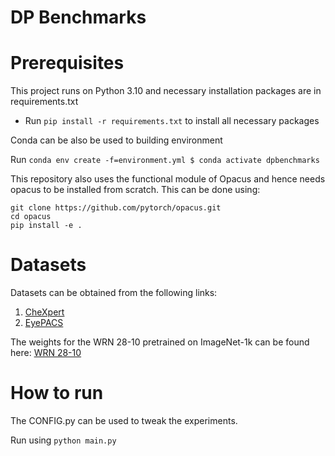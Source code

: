 # DP Benchmarks

Prerequisites
===
This project runs on Python 3.10 and necessary installation packages are in requirements.txt
* Run `pip install -r requirements.txt` to install all necessary packages

Conda can be also be used to building environment

Run `conda env create -f=environment.yml
$ conda activate dpbenchmarks`

This repository also uses the functional module of Opacus and hence needs opacus to be installed from scratch. 
This can be done using:

```
git clone https://github.com/pytorch/opacus.git
cd opacus
pip install -e .
```

Datasets
===

Datasets can be obtained from the following links:
1. [CheXpert](https://stanfordmlgroup.github.io/competitions/chexpert/)
2. [EyePACS](https://paperswithcode.com/dataset/kaggle-eyepacs)

The weights for the WRN 28-10 pretrained on ImageNet-1k can be found here: [WRN 28-10](https://drive.google.com/file/d/15k4ET2WM35pDWha1TWPfqkNB-_foYaV-/view?usp=sharing)


How to run
===
The CONFIG.py can be used to tweak the experiments. 

Run using `python main.py` 
